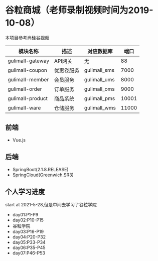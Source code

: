 # 谷粒商城（老师录制视频时间为2019-10-08）

本项目参考尚硅谷[视频](https://www.bilibili.com/video/BV1np4y1C7Yf)

|模块名称|描述|对应数据库|端口|
|---|---|---|---|
|gulimall-gateway|API网关|无|88|
|gulimall-coupon|优惠卷服务|gulimall_sms|7000|
|gulimall-member|会员服务|gulimall_ums|8000|
|gulimall-order|订单服务|gulimall_oms|9000|
|gulimall-product|商品系统|gulimall_pms|10001|
|gulimall-ware|仓储服务|gulimall_wms|11000|


## 前端
- Vue.js

## 后端
- SpringBoot(2.1.8.RELEASE)
- SpringCloud(Greenwich.SR3)









## 个人学习进度
start at 2021-5-28,但是中间去学习了谷粒学院
- day01:P1-P9
- day02:P10-P15
- 谷粒学院
- day03:P16-P19
- day04:P20-P32
- day05:P33-P34
- day06:P35-P45
- day07:P46-P53